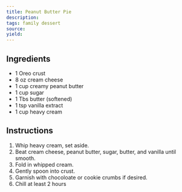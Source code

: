 ```yaml
---
title: Peanut Butter Pie
description: 
tags: family dessert
source: 
yield: 
---
```

## Ingredients
- 1 Oreo crust
- 8 oz cream cheese
- 1 cup creamy peanut butter
- 1 cup sugar
- 1 Tbs butter (softened)
- 1 tsp vanilla extract
- 1 cup heavy cream

## Instructions
1. Whip heavy cream, set aside.
2. Beat cream cheese, peanut butter, sugar, butter, and vanilla until smooth.
3. Fold in whipped cream.
4. Gently spoon into crust.
5. Garnish with chocoloate or cookie crumbs if desired.
6. Chill at least 2 hours
